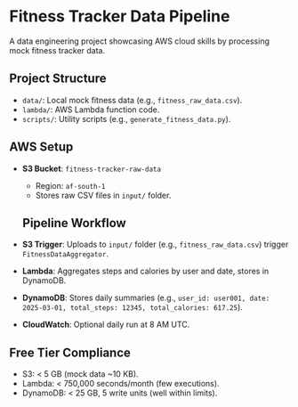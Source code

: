 # Fitness Tracker Data Pipeline

A data engineering project showcasing AWS cloud skills by processing mock fitness tracker data.

## Project Structure
- `data/`: Local mock fitness data (e.g., `fitness_raw_data.csv`).
- `lambda/`: AWS Lambda function code.
- `scripts/`: Utility scripts (e.g., `generate_fitness_data.py`).

## AWS Setup
- **S3 Bucket**: `fitness-tracker-raw-data`
  - Region: `af-south-1`
  - Stores raw CSV files in `input/` folder.

  ## Pipeline Workflow
- **S3 Trigger**: Uploads to `input/` folder (e.g., `fitness_raw_data.csv`) trigger `FitnessDataAggregator`.
- **Lambda**: Aggregates steps and calories by user and date, stores in DynamoDB.
- **DynamoDB**: Stores daily summaries (e.g., `user_id: user001, date: 2025-03-01, total_steps: 12345, total_calories: 617.25`).
- **CloudWatch**: Optional daily run at 8 AM UTC.

## Free Tier Compliance
- S3: < 5 GB (mock data ~10 KB).
- Lambda: < 750,000 seconds/month (few executions).
- DynamoDB: < 25 GB, 5 write units (well within limits).